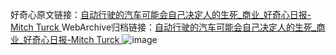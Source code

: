 好奇心原文链接：[自动行驶的汽车可能会自己决定人的生死_商业_好奇心日报-Mitch Turck ](https://www.qdaily.com/articles/8159.html)
WebArchive归档链接：[自动行驶的汽车可能会自己决定人的生死_商业_好奇心日报-Mitch Turck ](http://web.archive.org/web/20190623152231/https://www.qdaily.com/articles/8159.html)
![image](http://ww3.sinaimg.cn/large/007d5XDply1g3vauo4apdj30u06471ky)